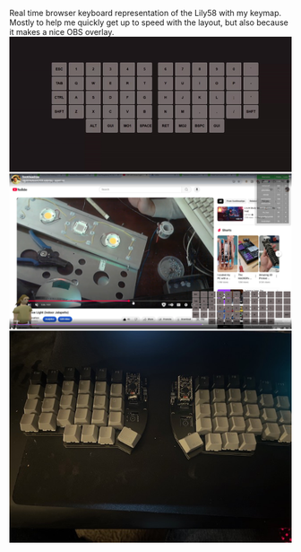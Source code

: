 Real time browser keyboard representation of the Lily58 with my keymap. Mostly to help me quickly get up to speed with the layout, but also because it makes a nice OBS overlay.
![](ex.gif)
![](obs.PNG)
![](kb.jpeg)


